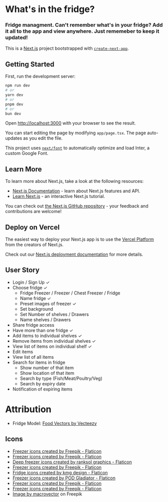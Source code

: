 # What's in the fridge?

### Fridge managment. Can't remember what's in your fridge? Add it all to the app and view anywhere. Just rememeber to keep it updated!

This is a [Next.js](https://nextjs.org/) project bootstrapped with [`create-next-app`](https://github.com/vercel/next.js/tree/canary/packages/create-next-app).

## Getting Started

First, run the development server:

```bash
npm run dev
# or
yarn dev
# or
pnpm dev
# or
bun dev
```

Open [http://localhost:3000](http://localhost:3000) with your browser to see the result.

You can start editing the page by modifying `app/page.tsx`. The page auto-updates as you edit the file.

This project uses [`next/font`](https://nextjs.org/docs/basic-features/font-optimization) to automatically optimize and load Inter, a custom Google Font.

## Learn More

To learn more about Next.js, take a look at the following resources:

- [Next.js Documentation](https://nextjs.org/docs) - learn about Next.js features and API.
- [Learn Next.js](https://nextjs.org/learn) - an interactive Next.js tutorial.

You can check out [the Next.js GitHub repository](https://github.com/vercel/next.js/) - your feedback and contributions are welcome!

## Deploy on Vercel

The easiest way to deploy your Next.js app is to use the [Vercel Platform](https://vercel.com/new?utm_medium=default-template&filter=next.js&utm_source=create-next-app&utm_campaign=create-next-app-readme) from the creators of Next.js.

Check out our [Next.js deployment documentation](https://nextjs.org/docs/deployment) for more details.

## User Story

- Login / Sign Up &#10003;
- Choose fridge &#10003;
  - Fridge Freezer / Freezer / Chest Freezer / Fridge 
  - Name fridge &#10003;
  - Preset images of freezer &#10003;
  - Set background
  - Set Number of shelves / Drawers
  - Name shelves / Drawers
- Share fridge access
- Have more than one fridge &#10003;
- Add items to individual shelves &#10003;
- Remove items from individual shelves &#10003;
- View list of items on individual shelf &#10003;
- Edit items
- View list of all items
- Search for items in fridge
  - Show number of that item
  - Show location of that item
  - Search by type (Fish/Meat/Poultry/Veg)
  - Search by expiry date
- Notification of expiring items

# Attribution

- Fridge Model: <a href="https://www.vecteezy.com/free-vector/food">Food Vectors by Vecteezy</a>
## Icons
  - <a href="https://www.flaticon.com/free-icons/freezer" title="freezer icons">Freezer icons created by Freepik - Flaticon</a>
  - <a href="https://www.flaticon.com/free-icons/freezer" title="freezer icons">Freezer icons created by Freepik - Flaticon</a>
  - <a href="https://www.flaticon.com/free-icons/deep-freezer" title="deep freezer icons">Deep freezer icons created by ranksol graphics - Flaticon</a>
  - <a href="https://www.flaticon.com/free-icons/freezer" title="freezer icons">Freezer icons created by Freepik - Flaticon</a>
  - <a href="https://www.flaticon.com/free-icons/fridge" title="fridge icons">Fridge icons created by kmg design - Flaticon</a>
  - <a href="https://www.flaticon.com/free-icons/freezer" title="freezer icons">Freezer icons created by POD Gladiator - Flaticon</a>
  - <a href="https://www.flaticon.com/free-icons/freezer" title="freezer icons">Freezer icons created by Freepik - Flaticon</a>
  - <a href="https://www.flaticon.com/free-icons/freezer" title="freezer icons">Freezer icons created by Freepik - Flaticon</a>
  - <a href="https://www.freepik.com/free-vector/big-set-flat-whole-sliced-fresh-fruits-vegetables-with-carrot-tomato-lemon-avocado-apple-banana-peach-isolated-vector-illustration_32074509.htm#query=vegetables&position=9&from_view=keyword&track=sph&uuid=6ce88b9d-f2f8-4569-bb2e-053c43bae17c">Image by macrovector</a> on Freepik